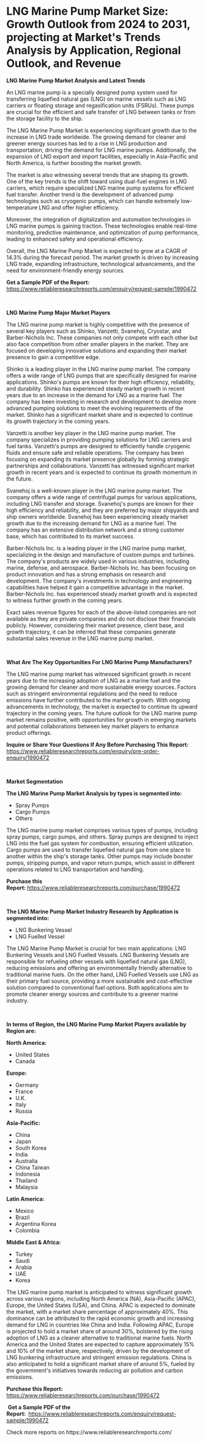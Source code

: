 <p><h1>LNG Marine Pump Market Size: Growth Outlook from 2024 to 2031, projecting at Market's Trends Analysis by Application, Regional Outlook, and Revenue</h1></p><p><strong>LNG Marine Pump Market Analysis and Latest Trends</strong></p>
<p><p>An LNG marine pump is a specially designed pump system used for transferring liquefied natural gas (LNG) on marine vessels such as LNG carriers or floating storage and regasification units (FSRUs). These pumps are crucial for the efficient and safe transfer of LNG between tanks or from the storage facility to the ship.</p><p>The LNG Marine Pump Market is experiencing significant growth due to the increase in LNG trade worldwide. The growing demand for cleaner and greener energy sources has led to a rise in LNG production and transportation, driving the demand for LNG marine pumps. Additionally, the expansion of LNG export and import facilities, especially in Asia-Pacific and North America, is further boosting the market growth.</p><p>The market is also witnessing several trends that are shaping its growth. One of the key trends is the shift toward using dual-fuel engines in LNG carriers, which require specialized LNG marine pump systems for efficient fuel transfer. Another trend is the development of advanced pump technologies such as cryogenic pumps, which can handle extremely low-temperature LNG and offer higher efficiency.</p><p>Moreover, the integration of digitalization and automation technologies in LNG marine pumps is gaining traction. These technologies enable real-time monitoring, predictive maintenance, and optimization of pump performance, leading to enhanced safety and operational efficiency.</p><p>Overall, the LNG Marine Pump Market is expected to grow at a CAGR of 14.3% during the forecast period. The market growth is driven by increasing LNG trade, expanding infrastructure, technological advancements, and the need for environment-friendly energy sources.</p></p>
<p><strong>Get a Sample PDF of the Report:&nbsp;</strong> <a href="https://www.reliableresearchreports.com/enquiry/request-sample/1990472">https://www.reliableresearchreports.com/enquiry/request-sample/1990472</a></p>
<p>&nbsp;</p>
<p><strong>LNG Marine Pump Major Market Players</strong></p>
<p><p>The LNG marine pump market is highly competitive with the presence of several key players such as Shinko, Vanzetti, Svanehoj, Cryostar, and Barber-Nichols Inc. These companies not only compete with each other but also face competition from other smaller players in the market. They are focused on developing innovative solutions and expanding their market presence to gain a competitive edge.</p><p>Shinko is a leading player in the LNG marine pump market. The company offers a wide range of LNG pumps that are specifically designed for marine applications. Shinko's pumps are known for their high efficiency, reliability, and durability. Shinko has experienced steady market growth in recent years due to an increase in the demand for LNG as a marine fuel. The company has been investing in research and development to develop more advanced pumping solutions to meet the evolving requirements of the market. Shinko has a significant market share and is expected to continue its growth trajectory in the coming years.</p><p>Vanzetti is another key player in the LNG marine pump market. The company specializes in providing pumping solutions for LNG carriers and fuel tanks. Vanzetti's pumps are designed to efficiently handle cryogenic fluids and ensure safe and reliable operations. The company has been focusing on expanding its market presence globally by forming strategic partnerships and collaborations. Vanzetti has witnessed significant market growth in recent years and is expected to continue its growth momentum in the future.</p><p>Svanehoj is a well-known player in the LNG marine pump market. The company offers a wide range of centrifugal pumps for various applications, including LNG transfer and storage. Svanehoj's pumps are known for their high efficiency and reliability, and they are preferred by major shipyards and ship owners worldwide. Svanehoj has been experiencing steady market growth due to the increasing demand for LNG as a marine fuel. The company has an extensive distribution network and a strong customer base, which has contributed to its market success.</p><p>Barber-Nichols Inc. is a leading player in the LNG marine pump market, specializing in the design and manufacture of custom pumps and turbines. The company's products are widely used in various industries, including marine, defense, and aerospace. Barber-Nichols Inc. has been focusing on product innovation and has a strong emphasis on research and development. The company's investments in technology and engineering capabilities have helped it gain a competitive advantage in the market. Barber-Nichols Inc. has experienced steady market growth and is expected to witness further growth in the coming years.</p><p>Exact sales revenue figures for each of the above-listed companies are not available as they are private companies and do not disclose their financials publicly. However, considering their market presence, client base, and growth trajectory, it can be inferred that these companies generate substantial sales revenue in the LNG marine pump market.</p></p>
<p>&nbsp;</p>
<p><strong>What Are The Key Opportunities For LNG Marine Pump Manufacturers?</strong></p>
<p><p>The LNG marine pump market has witnessed significant growth in recent years due to the increasing adoption of LNG as a marine fuel and the growing demand for cleaner and more sustainable energy sources. Factors such as stringent environmental regulations and the need to reduce emissions have further contributed to the market's growth. With ongoing advancements in technology, the market is expected to continue its upward trajectory in the coming years. The future outlook for the LNG marine pump market remains positive, with opportunities for growth in emerging markets and potential collaborations between key market players to enhance product offerings.</p></p>
<p><strong>Inquire or Share Your Questions If Any Before Purchasing This Report:</strong> <a href="https://www.reliableresearchreports.com/enquiry/pre-order-enquiry/1990472">https://www.reliableresearchreports.com/enquiry/pre-order-enquiry/1990472</a></p>
<p>&nbsp;</p>
<p><strong>Market Segmentation</strong></p>
<p><strong>The LNG Marine Pump Market Analysis by types is segmented into:</strong></p>
<p><ul><li>Spray Pumps</li><li>Cargo Pumps</li><li>Others</li></ul></p>
<p><p>The LNG marine pump market comprises various types of pumps, including spray pumps, cargo pumps, and others. Spray pumps are designed to inject LNG into the fuel gas system for combustion, ensuring efficient utilization. Cargo pumps are used to transfer liquefied natural gas from one place to another within the ship's storage tanks. Other pumps may include booster pumps, stripping pumps, and vapor return pumps, which assist in different operations related to LNG transportation and handling.</p></p>
<p><strong>Purchase this Report:&nbsp;</strong><a href="https://www.reliableresearchreports.com/purchase/1990472">https://www.reliableresearchreports.com/purchase/1990472</a></p>
<p>&nbsp;</p>
<p><strong>The LNG Marine Pump Market Industry Research by Application is segmented into:</strong></p>
<p><ul><li>LNG Bunkering Vessel</li><li>LNG Fuelled Vessel</li></ul></p>
<p><p>The LNG Marine Pump Market is crucial for two main applications: LNG Bunkering Vessels and LNG Fuelled Vessels. LNG Bunkering Vessels are responsible for refueling other vessels with liquefied natural gas (LNG), reducing emissions and offering an environmentally friendly alternative to traditional marine fuels. On the other hand, LNG Fuelled Vessels use LNG as their primary fuel source, providing a more sustainable and cost-effective solution compared to conventional fuel options. Both applications aim to promote cleaner energy sources and contribute to a greener marine industry.</p></p>
<p>&nbsp;</p>
<p><strong>In terms of Region, the LNG Marine Pump Market Players available by Region are:</strong></p>
<p>
    <p> <strong> North America: </strong>
        <ul>
            <li>United States</li>
            <li>Canada</li>
        </ul>
        </p> 
    <p> <strong> Europe: </strong>
        <ul>
            <li>Germany</li>
            <li>France</li>
            <li>U.K.</li>
            <li>Italy</li>
            <li>Russia</li>
        </ul>
        </p> 
    <p> <strong> Asia-Pacific: </strong>
        <ul>
            <li>China</li>
            <li>Japan</li>
            <li>South Korea</li>
            <li>India</li>
            <li>Australia</li>
            <li>China Taiwan</li>
            <li>Indonesia</li>
            <li>Thailand</li>
            <li>Malaysia</li>
        </ul>
        </p> 
    <p> <strong> Latin America: </strong>
        <ul>
            <li>Mexico</li>
            <li>Brazil</li>
            <li>Argentina Korea</li>
            <li>Colombia</li>
        </ul>
        </p> 
    <p> <strong> Middle East & Africa: </strong>
        <ul>
            <li>Turkey</li>
            <li>Saudi</li>
            <li>Arabia</li>
            <li>UAE</li>
            <li>Korea</li>
        </ul>
    </p>
    </p>
<p><p>The LNG marine pump market is anticipated to witness significant growth across various regions, including North America (NA), Asia-Pacific (APAC), Europe, the United States (USA), and China. APAC is expected to dominate the market, with a market share percentage of approximately 40%. This dominance can be attributed to the rapid economic growth and increasing demand for LNG in countries like China and India. Following APAC, Europe is projected to hold a market share of around 30%, bolstered by the rising adoption of LNG as a cleaner alternative to traditional marine fuels. North America and the United States are expected to capture approximately 15% and 10% of the market share, respectively, driven by the development of LNG bunkering infrastructure and stringent emission regulations. China is also anticipated to hold a significant market share of around 5%, fueled by the government's initiatives towards reducing air pollution and carbon emissions.</p></p>
<p><strong>Purchase this Report: </strong><a href="https://www.reliableresearchreports.com/purchase/1990472">https://www.reliableresearchreports.com/purchase/1990472</a></p>
<p>&nbsp;<strong>Get a Sample PDF of the Report:&nbsp;&nbsp;</strong><a href="https://www.reliableresearchreports.com/enquiry/request-sample/1990472">https://www.reliableresearchreports.com/enquiry/request-sample/1990472</a></p>
<p><strong></strong></p>
<p>Check more reports on https://www.reliableresearchreports.com/</p>